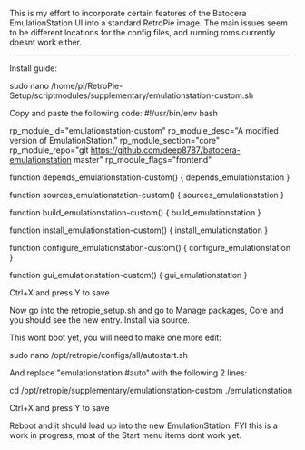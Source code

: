 This is my effort to incorporate certain features of the Batocera EmulationStation UI into a standard RetroPie image. The main issues seem to be different locations for the config files, and running roms currently doesnt work either. 

_________________________________________________________________________________________________________________________________________________________________________________

Install guide:

  sudo nano /home/pi/RetroPie-Setup/scriptmodules/supplementary/emulationstation-custom.sh
  
Copy and paste the following code:
#!/usr/bin/env bash

rp_module_id="emulationstation-custom"
rp_module_desc="A modified version of EmulationStation."
rp_module_section="core"
rp_module_repo="git https://github.com/deep8787/batocera-emulationstation master"
rp_module_flags="frontend"


  function depends_emulationstation-custom() {
      depends_emulationstation
  }

  function sources_emulationstation-custom() {
      sources_emulationstation
  }

  function build_emulationstation-custom() {
      build_emulationstation
  }

  function install_emulationstation-custom() {
      install_emulationstation
  }

  function configure_emulationstation-custom() {
      configure_emulationstation
  }

  function gui_emulationstation-custom() {
      gui_emulationstation
  }
  
Ctrl+X and press Y to save

Now go into the retropie_setup.sh and go to Manage packages, Core and you should see the new entry. Install via source.

This wont boot yet, you will need to make one more edit:

  sudo nano /opt/retropie/configs/all/autostart.sh
  
And replace "emulationstation #auto" with the following 2 lines:

  cd /opt/retropie/supplementary/emulationstation-custom
  ./emulationstation

Ctrl+X and press Y to save

Reboot and it should load up into the new EmulationStation. FYI this is a work in progress, most of the Start menu items dont work yet.
